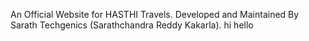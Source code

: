 An Official Website for HASTHI Travels.
Developed and Maintained By Sarath Techgenics (Sarathchandra Reddy Kakarla).
hi
hello